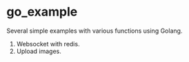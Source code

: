 # go_example
Several simple examples with various functions using Golang.

1. Websocket with redis.
2. Upload images.
